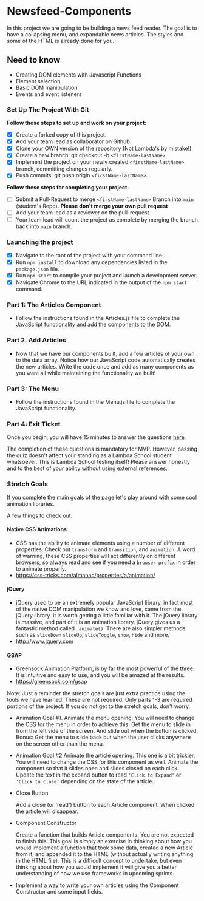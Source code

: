 # Newsfeed-Components

In this project we are going to be building a news feed reader. The goal is to have a collapsing menu, and expandable news articles. The styles and some of the HTML is already done for you.

## Need to know

* Creating DOM elements with Javascript Functions
* Element selection
* Basic DOM manipulation
* Events and event listeners

### Set Up The Project With Git

**Follow these steps to set up and work on your project:**

* [X] Create a forked copy of this project.
* [X] Add your team lead as collaborator on Github.
* [X] Clone your OWN version of the repository (Not Lambda's by mistake!).
* [X] Create a new branch: git checkout -b `<firstName-lastName>`.
* [X] Implement the project on your newly created `<firstName-lastName>` branch, committing changes regularly.
* [X] Push commits: git push origin `<firstName-lastName>`.

**Follow these steps for completing your project.**

* [ ] Submit a Pull-Request to merge `<firstName-lastName>` Branch into `main` (student's Repo). **Please don't merge your own pull request**
* [ ] Add your team lead as a reviewer on the pull-request.
* [ ] Your team lead will count the project as complete by merging the branch back into `main` branch.

### Launching the project

* [X] Navigate to the root of the project with your command line.
* [X] Run `npm install` to download any dependencies listed in the `package.json` file.
* [X] Run `npm start` to compile your project and launch a development server.
* [X] Navigate Chrome to the URL indicated in the output of the `npm start` command.

### Part 1: The Articles Component

* Follow the instructions found in the Articles.js file to complete the JavaScript functionality and add the components to the DOM.

### Part 2: Add Articles

* Now that we have our components built, add a few articles of your own to the data array. Notice how our JavaScript code automatically creates the new articles. Write the code once and add as many components as you want all while maintaining the functionality we built!

### Part 3: The Menu

* Follow the instructions found in the Menu.js file to complete the JavaScript functionality.

### Part 4: Exit Ticket

Once you begin, you will have 15 minutes to answer the questions [here](https://app.codesignal.com/public-test/wJnnCcg7nzMWbuptD/uZmuwFasNH3WoC).

The completion of these questions is mandatory for MVP. However, passing the quiz doesn't affect your standing as a Lambda School student whatsoever. This is Lambda School testing itself! Please answer honestly and to the best of your ability without using external references.

### Stretch Goals

If you complete the main goals of the page let's play around with some cool animation libraries.

A few things to check out:

#### Native CSS Animations

* CSS has the ability to animate elements using a number of different properties. Check out `transform` and `transition`, and `animation`. A word of warning, these CSS properties will act differently on different browsers, so always read and see if you need a `browser prefix` in order to animate properly.
* https://css-tricks.com/almanac/properties/a/animation/

#### jQuery

* jQuery used to be an extremely popular JavaScript library, in fact most of the native DOM manipulation we know and love, came from the jQuery library. It is worth getting a little familiar with it. The jQuery library is massive, and part of it is an animation library. jQuery gives us a fantastic method called `.animate()`. There are also simpler methods such as `slideDown` `slideUp`, `slideToggle`, `show`, `hide` and more.
* http://www.jquery.com

#### GSAP

* Greensock Animation Platform, is by far the most powerful of the three. It is intuitive and easy to use, and you will be amazed at the results.
* https://greensock.com/gsap

Note: Just a reminder the stretch goals are just extra practice using the tools we have learned. These are not required. Only parts 1-3 are required portions of the project. If you do not get to the stretch goals, don't worry.

* Animation Goal #1. Animate the menu opening: You will need to change the CSS for the menu in order to achieve this. Get the menu to slide in from the left side of the screen. And slide out when the button is clicked. Bonus: Get the menu to slide back out when the user clicks anywhere on the screen other than the menu.
* Animation Goal #2 Animate the article opening. This one is a bit trickier. You will need to change the CSS for this component as well. Animate the component so that it slides open and slides closed on each click. Update the text in the expand button to read `'Click to Expand'` or `'Click to Close'` depending on the state of the article.

* Close Button

  Add a close (or 'read') button to each Article component. When clicked the article will disappear.

* Component Constructor

  Create a function that builds Article components. You are not expected to finish this. This goal is simply an exercise in thinking about how you would implement a function that took some data, created a new Article from it, and appended it to the HTML (without actually writing anything in the HTML file). This is a difficult concept to undertake, but even thinking about how you would implement it will give you a better understanding of how we use frameworks in upcoming sprints.

* Implement a way to write your own articles using the Component Constructor and some input fields.

